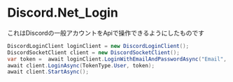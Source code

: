 # Discord.Net_Login


これはDiscordの一般アカウントをApiで操作できるようにしたものです

```csharp
DiscordLoginClient loginClient = new DiscordLoginClient();
DiscordSocketClient client = new DiscordSocketClient();
var token =  await loginClient.LoginWithEmailAndPasswordAsync("Email", "password");
await client.LoginAsync(TokenType.User, token);
await client.StartAsync();
```
